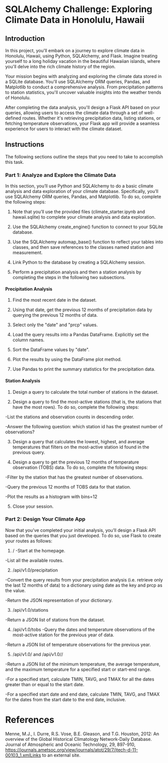 # SQLAlchemy Challenge: Exploring Climate Data in Honolulu, Hawaii

## Introduction
In this project, you'll embark on a journey to explore climate data in Honolulu, Hawaii, using Python, SQLAlchemy, and Flask. Imagine treating yourself to a long holiday vacation in the beautiful Hawaiian islands, where you'll delve into the rich climate history of the region.

Your mission begins with analyzing and exploring the climate data stored in a SQLite database. You'll use SQLAlchemy ORM queries, Pandas, and Matplotlib to conduct a comprehensive analysis. From precipitation patterns to station statistics, you'll uncover valuable insights into the weather trends of Honolulu.

After completing the data analysis, you'll design a Flask API based on your queries, allowing users to access the climate data through a set of well-defined routes. Whether it's retrieving precipitation data, listing stations, or fetching temperature observations, your Flask app will provide a seamless experience for users to interact with the climate dataset.

## Instructions
 The following sections outline the steps that you need to take to accomplish this task.

### Part 1: Analyze and Explore the Climate Data
In this section, you’ll use Python and SQLAlchemy to do a basic climate analysis and data exploration of your climate database. Specifically, you’ll use SQLAlchemy ORM queries, Pandas, and Matplotlib. To do so, complete the following steps:

1. Note that you’ll use the provided files (climate_starter.ipynb and hawaii.sqlite) to complete your climate analysis and data exploration.

2. Use the SQLAlchemy create_engine() function to connect to your SQLite database.

3. Use the SQLAlchemy automap_base() function to reflect your tables into classes, and then save references to the classes named station and measurement.

4. Link Python to the database by creating a SQLAlchemy session.

5. Perform a precipitation analysis and then a station analysis by completing the steps in the following two subsections.

#### Precipitation Analysis
1. Find the most recent date in the dataset.

2. Using that date, get the previous 12 months of precipitation data by querying the previous 12 months of data.

3. Select only the "date" and "prcp" values.

4. Load the query results into a Pandas DataFrame. Explicitly set the column names.

5. Sort the DataFrame values by "date".

6. Plot the results by using the DataFrame plot method.

7. Use Pandas to print the summary statistics for the precipitation data.

#### Station Analysis
1. Design a query to calculate the total number of stations in the dataset.

2. Design a query to find the most-active stations (that is, the stations that have the most rows). To do so, complete the following steps:

-List the stations and observation counts in descending order.

-Answer the following question: which station id has the greatest number of observations?

3. Design a query that calculates the lowest, highest, and average temperatures that filters on the most-active station id found in the previous query.

4. Design a query to get the previous 12 months of temperature observation (TOBS) data. To do so, complete the following steps:
 
-Filter by the station that has the greatest number of observations.

-Query the previous 12 months of TOBS data for that station.

-Plot the results as a histogram with bins=12

5. Close your session.

### Part 2: Design Your Climate App
Now that you’ve completed your initial analysis, you’ll design a Flask API based on the queries that you just developed. To do so, use Flask to create your routes as follows:

1. /
-Start at the homepage.

-List all the available routes.

2. /api/v1.0/precipitation
   
-Convert the query results from your precipitation analysis (i.e. retrieve only the last 12 months of data) to a dictionary using date as the key and prcp as the value.

-Return the JSON representation of your dictionary.

3. /api/v1.0/stations
   
-Return a JSON list of stations from the dataset.

4. /api/v1.0/tobs
-Query the dates and temperature observations of the most-active station for the previous year of data.

-Return a JSON list of temperature observations for the previous year.

5. /api/v1.0/<start> and /api/v1.0/<start>/<end>

-Return a JSON list of the minimum temperature, the average temperature, and the maximum temperature for a specified start or start-end range.

-For a specified start, calculate TMIN, TAVG, and TMAX for all the dates greater than or equal to the start date.

-For a specified start date and end date, calculate TMIN, TAVG, and TMAX for the dates from the start date to the end date, inclusive.

# References
Menne, M.J., I. Durre, R.S. Vose, B.E. Gleason, and T.G. Houston, 2012: An overview of the Global Historical Climatology Network-Daily Database. Journal of Atmospheric and Oceanic Technology, 29, 897-910, https://journals.ametsoc.org/view/journals/atot/29/7/jtech-d-11-00103_1.xmlLinks to an external site.
